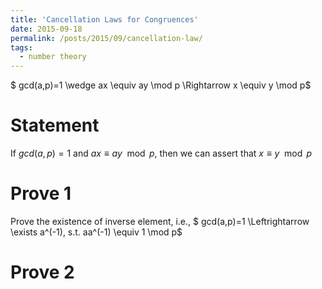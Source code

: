 ```yaml
---
title: 'Cancellation Laws for Congruences'
date: 2015-09-18
permalink: /posts/2015/09/cancellation-law/
tags:
  - number theory
---
```


$ gcd(a,p)=1 \wedge ax \equiv ay \mod p \Rightarrow x \equiv y \mod p$

Statement
======
If $gcd(a,p)=1$ and $ax \equiv ay \mod p$, then we can assert that $x \equiv y \mod p$

Prove 1
======
Prove the existence of inverse element, i.e.,
$ gcd(a,p)=1 \Leftrightarrow \exists a^(-1), s.t. aa^(-1) \equiv 1 \mod p$


Prove 2
======
